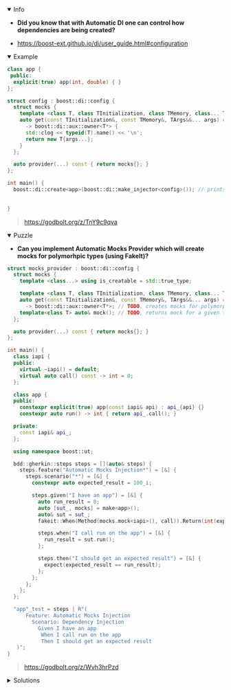 <details open><summary>Info</summary><p>

* **Did you know that with Automatic DI one can control how dependencies are being created?**

 * https://boost-ext.github.io/di/user_guide.html#configuration

</p></details><details open><summary>Example</summary><p>

```cpp
class app {
 public:
  explicit(true) app(int, double) { }
};

struct config : boost::di::config {
  struct mocks {
    template <class T, class TInitialization, class TMemory, class... TArgs>
    auto get(const TInitialization&, const TMemory&, TArgs&&... args) const
      -> boost::di::aux::owner<T*> {
      std::clog << typeid(T).name() << '\n';
      return new T{args...};
    }
  };

  auto provider(...) const { return mocks{}; }
};

int main() {
  boost::di::create<app>(boost::di::make_injector<config>()); // prints app
                                                                        int
                                                                        double
}
```

> https://godbolt.org/z/TnY9c9qva

</p></details><details open><summary>Puzzle</summary><p>

* **Can you implement Automatic Mocks Provider which will create mocks for polymorhpic types (using FakeIt)?**

```cpp
struct mocks_provider : boost::di::config {
  struct mocks {
    template <class...> using is_creatable = std::true_type;

    template <class T, class TInitialization, class TMemory, class... TArgs>
    auto get(const TInitialization&, const TMemory&, TArgs&&... args) const
      -> boost::di::aux::owner<T*>; // TODO, creates mocks for polymorphic types
    template<class T> auto& mock(); // TODO, returns mock for a given type
  };

  auto provider(...) const { return mocks{}; }
};

int main() {
  class iapi {
  public:
    virtual ~iapi() = default;
    virtual auto call() const -> int = 0;
  };

  class app {
  public:
    constexpr explicit(true) app(const iapi& api) : api_{api} {}
    constexpr auto run() -> int { return api_.call(); }

  private:
    const iapi& api_;
  };

  using namespace boost::ut;

  bdd::gherkin::steps steps = [](auto& steps) {
    steps.feature("Automatic Mocks Injection*") = [&] {
      steps.scenario("*") = [&] {
        constexpr auto expected_result = 100_i;

        steps.given("I have an app") = [&] {
          auto run_result = 0;
          auto [sut_, mocks] = make<app>();
          auto& sut = sut_;
          fakeit::When(Method(mocks.mock<iapi>(), call)).Return(int(expected_result));

          steps.when("I call run on the app") = [&] {
            run_result = sut.run();
          };

          steps.then("I should get an expected result") = [&] {
            expect(expected_result == run_result);
          };
        };
      };
    };
  };

  "app"_test = steps | R"(
      Feature: Automatic Mocks Injection
        Scenario: Dependency Injection
          Given I have an app
           When I call run on the app
           Then I should get an expected result
   )";
}
```

> https://godbolt.org/z/Wvh3hrPzd

</p></details><details><summary>Solutions</summary><p>
